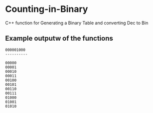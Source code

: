 Counting-in-Binary
==================

C++ function for Generating a Binary Table and converting Dec to Bin

Example outputw of the functions
--------------------------------

```
000001000
----------

00000
00001
00010
00011
00100
00101
00110
00111
01000
01001
01010
```
